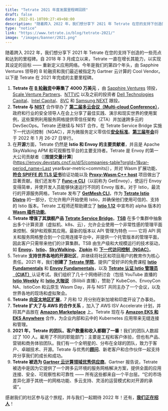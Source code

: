 ```yaml
---
title: "Tetrate 2021 年度发展里程碑回顾"
draft: false
date: 2022-01-10T09:27:49+08:00
description: "随着跨入 2022 年，我们想分享下 2021 年 Tetrate 在您的支持下创造的一些亮点和达到的里程碑。"
type: "notice"
link: "https://www.tetrate.io/blog/tetrate-2021/"
image: "/images/banner/2021.png"
---
```


随着跨入 2022 年，我们想分享下 2021 年 Tetrate 在您的支持下创造的一些亮点和达到的里程碑。自 2018 年 3 月成立以来，Tetrate 一直在增长其能力，以实现其设定的目标 —— 重新定义应用网络。今年是我们的第四个年头，由 Sapphire Ventures 领导的 B 轮融资和我们最近被指定为 Gartner 云计算的 Cool Vendor。以下是 Tetrate 在 2021 年完成的主要里程碑。

1. **Tetrate 在** [**B 轮融资**](https://www.tetrate.io/blog/series-b-journey-next-steps/)**中筹集了 4000 万美元** ，由 [Sapphire Ventures](https://sapphireventures.com/) 领投，[Scale Venture Partners](https://www.scalevp.com/)、[NTTVC](https://nttvc.com/) 以及之前的投资者 [Dell Technologies Capital](https://www.delltechnologiescapital.com/)、[Intel Capital](https://www.intel.com/content/www/us/en/intel-capital/overview.html)、[8VC](https://8vc.com/) 和 [Samsung NEXT](http://www.samsungnext.com/) 跟投。
2. **Tetrate 与** [**NIST**](https://www.businesswire.com/news/home/20201217005236/en/Federal-Agency-NIST-and-Service-Mesh-Leader-Tetrate-to-Co-host-Conference-on-Foundational-Security-Approaches-for-Microservices-in-Multi-Cloud) 合作举办了 [**第二届多云会议（Multi-cloud Conference）**](https://www.tetrate.io/blog/service-mesh-zero-trust-network-architecture/)，政府和行业的安全领导人在会上分享了最佳实践、演示和现实世界的使用案例，这些案例利用服务网格提供零信任架构（ZTA）并加速跨多云的 DevSecOps。Tetrate 还继续与 NIST 合作，在 Tetrate Service Bridge 实施下一代访问控制（NGAC），并为微服务定义零信任[**安全标准**](https://csrc.nist.gov/publications/search?keywords-lg=800-204&sortBy-lg=Number+DESC&viewMode-lg=brief&ipp-lg=all&status-lg=Final%2CDraft&series-lg=SP&topicsMatch-lg=ANY&controlsMatch-lg=ANY)。[**第三届年会**](https://www.tetrate.io/zta-devsecops-conference-2022/)将于 2022 年 1 月 26-27 日举行。
3. 在**开源**方面，Tetrate 仍然是 **Istio 和 Envoy 的主要贡献者**，并且是 Apache SkyWalking APM 和可观察性平台的主要支持者。Tetrate 是 Envoy 的第一大公司贡献者（[**按提交量计算**](https://envoy.devstats.cncf.io/d/5/companies-table?orgId=1&var-period_name=Last year&var-metric=commits)），并对 Wasm 扩展功能、[**符合 SPIFFE 的 TLS 证书**](https://github.com/envoyproxy/envoy/blob/main/CODEOWNERS#L49)验证功能以及 [**Proxy-Wasm C++ host**](https://github.com/proxy-wasm/proxy-wasm-cpp-host) 项目做出了显著贡献。我们还发布了 [**Func-e CLI**](https://func-e.io/)（以前称为 GetEnvoy），使运行 Envoy 变得简单，并使开发人员能够快速运行不同的 Envoy 版本。对于 Istio，最流行的开源服务网格，Tetrate 发布了 [**GetMesh CLI**](https://istio.tetratelabs.io/getmesh-cli/)，作为 [**Tetrate Istio Distro**](https://istio.tetratelabs.io/) 的一部分，它允许用户开始使用 Istio，并确保他们使用可信的、支持的 Istio 版本。Tetrate 工程师还帮助建立了 [**Istio 1.12**](https://istio.io/latest/blog/2021/wasm-api-alpha/) 中宣布的 alpha 版本的 [**Wasm 插件功能**](https://www.tetrate.io/blog/istio-wasm-extensions-and-ecosystem/)。
4. **Tetrate 增强了其旗舰产品** [**Tetrate Service Bridge**](https://www.tetrate.io/tetrate-service-bridge)。[**TSB**](https://thenewstack.io/tetrate-service-bridge-to-close-enterprise-application-networking-gap-via-service-mesh/) 在多个集群中抽象出多个计算资源（虚拟机、k8s、云），允许企业使用一个非常性感的管理平面来控制、保护和观察其应用。最新的版本以 API 管理为特色 —— 它将 API 网关和服务网格整合到一个应用连接平台中，并提供一个托管版本的管理平面，因此客户只需带来他们的计算集群。TSB 由生产级和大规模运行的技术驱动，如 [**Envoy**](https://envoyproxy.io/)**、**[**Istio**](https://istio.io/)**、**[**SkyWalking**](https://skywalking.apache.org/)**、**[**Zipkin**](https://zipkin.io/) 和 [**下一代访问控制（NGAC）**](https://www.tetrate.io/blog/unpacking-next-generation-access-control-ngac-and-tetrate-q/)。
5. Tetrate **支持世界各地的开源社区**，并继续将社区和项目用户的教育作为核心责任。2021 年，我们**创建了** [**Tetrate 学院**](https://academy.tetrate.io/)，提供广受好评的免费课程 [**Istio Fundamentals**](https://academy.tetrate.io/courses/istio-fundamentals) 和 [**Envoy Fundamentals**](https://academy.tetrate.io/courses/envoy-fundamentals)，以及 [**Tetrate 认证 Istio 管理员（CIAT）**](https://academy.tetrate.io/courses/certified-istio-administrator)认证考试。我们组织了几十个网络研讨会（包括 YouTube 直播的 [**Istio Weekly**](https://istioweekly.com/) 和 [**Istio 大咖说**](https://space.bilibili.com/1698576814/)（Bilibili 直播），赞助了 KubeCon、EnvoyCon NA、IstioCon 和云原生 Wasm Day，并与 NIST 共同主办了一个会议，以及世界各地的现场和虚拟聚会。
6. **Tetrate** [**向亚太地区扩展**](https://www.tetrate.io/blog/servicemesh-apac-expansion/)，7 月和 12 月分别在新加坡和印度开设了办事处。
7. **Tetrate 扩大了与 AWS 的合作关系** ，加入了 AWS ISV Accelerate 计划，并将其产品放在 [**Amazon Marketplace**](https://www.tetrate.io/blog/aws-marketplace/) 上。Tetrate 现在与 [**Amazon EKS 和 EKS Anywhere**](https://www.tetrate.io/blog/tetrate-eks-anywhere/) 合作，为企业内部和云中的 Kubernetes 应用带来无缝连接和管理。
8. **2021 年，Tetrate 的团队、客户数量和收入都翻了一番**！我们的团队人数超过了 100 人。雇用了不同的职能部门：主要是工程和客户体验，但也有产品、营销和商务体验团队。我们有一个全明星的、分布在全球的团队，致力于客户、卓越技术、开源。Tetrate 与优秀的[**顾问**](https://www.tetrate.io/about-us/#advisors)、新老客户和合作伙伴一起支持并分享我们的成长和成功。
9. **Tetrate 被选为 [Gartner 云计算领域优秀供应商](https://www.tetrate.io/blog/tetrate-named-gartner-cool-vendor/)**。Gartner 报告说，Tetrate 被选中是因为它提供了一个跨多云环境的服务网格解决方案，提供全面的应用连接、安全、可观察性和可靠性 —— 所有这些都来自一个平台层。“它的市场差异化源于其统一的网格功能、多云支持、灵活的运营模式和对开源的承诺”。

感谢我们的社区参与这个旅程，并与我们一起期待 2022 年！还有，**[我们正在招人](http://www.tetrate.io/careers)**！
